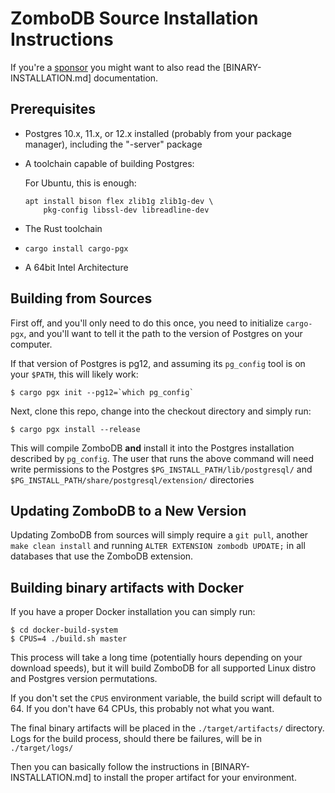 # ZomboDB Source Installation Instructions

If you're a [sponsor](https://github.com/sponsors/eeeebbbbrrrr) you might want to also read the [BINARY-INSTALLATION.md] documentation.

## Prerequisites

- Postgres 10.x, 11.x, or 12.x installed (probably from your package manager), including the "-server" package
- A toolchain capable of building Postgres:

    For Ubuntu, this is enough:
    
    ```
    apt install bison flex zlib1g zlib1g-dev \
        pkg-config libssl-dev libreadline-dev
    ```

- The Rust toolchain
- `cargo install cargo-pgx`
- A 64bit Intel Architecture

## Building from Sources

First off, and you'll only need to do this once, you need to initialize `cargo-pgx`, and
you'll want to tell it the path to the version of Postgres on your computer.

If that version of Postgres is pg12, and assuming its `pg_config` tool is on your `$PATH`, 
this will likely work:

```shell script
$ cargo pgx init --pg12=`which pg_config`
```

Next, clone this repo, change into the checkout directory and simply run:

```shell script
$ cargo pgx install --release
```

This will compile ZomboDB **and** install it into the Postgres installation described by `pg_config`.  The user that
runs the above command will need write permissions to the Postgres `$PG_INSTALL_PATH/lib/postgresql/` and `$PG_INSTALL_PATH/share/postgresql/extension/` directories

## Updating ZomboDB to a New Version

Updating ZomboDB from sources will simply require a `git pull`, another `make clean install` and running 
`ALTER EXTENSION zombodb UPDATE;` in all databases that use the ZomboDB extension.


## Building binary artifacts with Docker

If you have a proper Docker installation you can simply run:

```shell script
$ cd docker-build-system
$ CPUS=4 ./build.sh master
```

This process will take a long time (potentially hours depending on your download speeds), but it will build
ZomboDB for all supported Linux distro and Postgres version permutations.

If you don't set the `CPUS` environment variable, the build script will default to 64.  If you don't have 64 CPUs, this
probably not what you want.

The final binary artifacts will be placed in the `./target/artifacts/` directory.
Logs for the build process, should there be failures, will be in `./target/logs/`

Then you can basically follow the instructions in [BINARY-INSTALLATION.md] to install the proper artifact for your
environment.